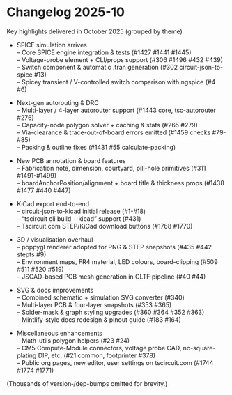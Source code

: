 # Changelog 2025-10

Key highlights delivered in October 2025 (grouped by theme)

- SPICE simulation arrives  
  – Core SPICE engine integration & tests (#1427 #1441 #1445)  
  – Voltage-probe element + CLI/props support (#306 #1496 #432 #439)  
  – Switch component & automatic .tran generation (#302 circuit-json-to-spice #13)  
  – Spicey transient / V-controlled switch comparison with ngspice (#4 #6)

- Next-gen autorouting & DRC  
  – Multi-layer / 4-layer autorouter support (#1443 core, tsc-autorouter #276)  
  – Capacity-node polygon solver + caching & stats (#265 #279)  
  – Via-clearance & trace-out-of-board errors emitted (#1459 checks #79-#85)  
  – Packing & outline fixes (#1431 #55 calculate-packing)

- New PCB annotation & board features  
  – Fabrication note, dimension, courtyard, pill-hole primitives (#311 #1491-#1499)  
  – boardAnchorPosition/alignment + board title & thickness props (#1438 #1477 #440 #447)

- KiCad export end-to-end  
  – circuit-json-to-kicad initial release (#1-#18)  
  – “tscircuit cli build --kicad” support (#431)  
  – Tscircuit.com STEP/KiCad download buttons (#1768 #1770)

- 3D / visualisation overhaul  
  – poppygl renderer adopted for PNG & STEP snapshots (#435 #442 stepts #9)  
  – Environment maps, FR4 material, LED colours, board-clipping (#509 #511 #520 #519)  
  – JSCAD-based PCB mesh generation in GLTF pipeline (#40 #44)

- SVG & docs improvements  
  – Combined schematic + simulation SVG converter (#340)  
  – Multi-layer PCB & four-layer snapshots (#353 #365)  
  – Solder-mask & graph styling upgrades (#360 #364 #352 #363)  
  – Mintlify-style docs redesign & pinout guide (#183 #164)

- Miscellaneous enhancements  
  – Math-utils polygon helpers (#23 #24)  
  – CM5 Compute-Module connectors, voltage probe CAD, no-square-plating DIP, etc. (#21 common, footprinter #378)  
  – Public org pages, new editor, user settings on tscircuit.com (#1744 #1774 #1771)

(Thousands of version‐/dep-bumps omitted for brevity.)
